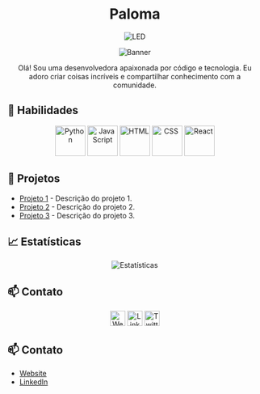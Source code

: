 <h1 align="center">Paloma</h1>

<p align="center">
  <img src="https://img.shields.io/badge/LED-%E2%9A%A1-brightgreen" alt="LED">
</p>

<p align="center">
  <img src="https://github.com/devmarqs/devmarqs/raw/main/assets/banner.png" alt="Banner">
</p>

<p align="center">Olá! Sou uma desenvolvedora apaixonada por código e tecnologia. Eu adoro criar coisas incríveis e compartilhar conhecimento com a comunidade.</p>

## 🚀 Habilidades

<p align="center">
  <img src="https://github.com/devmarqs/devmarqs/raw/main/assets/python.png" alt="Python" width="60" height="60">
  <img src="https://github.com/devmarqs/devmarqs/raw/main/assets/javascript.png" alt="JavaScript" width="60" height="60">
  <img src="https://github.com/devmarqs/devmarqs/raw/main/assets/html.png" alt="HTML" width="60" height="60">
  <img src="https://github.com/devmarqs/devmarqs/raw/main/assets/css.png" alt="CSS" width="60" height="60">
  <img src="https://github.com/devmarqs/devmarqs/raw/main/assets/react.png" alt="React" width="60" height="60">
</p>

## 🚀 Projetos

- [Projeto 1](link-para-projeto1) - Descrição do projeto 1.
- [Projeto 2](link-para-projeto2) - Descrição do projeto 2.
- [Projeto 3](link-para-projeto3) - Descrição do projeto 3.

## 📈 Estatísticas

<p align="center">
  <img src="https://github-readme-stats.vercel.app/api?username=devmarqs&show_icons=true&theme=radical" alt="Estatísticas">
</p>

## 📫 Contato

<p align="center">
  <a href="https://seusite.com"><img src="https://github.com/seu-usuario/seu-usuario/raw/main/assets/website.png" alt="Website" width="30" height="30"></a>
  <a href="https://www.linkedin.com/in/seu-usuario"><img src="https://github.com/seu-usuario/seu-usuario/raw/main/assets/linkedin.png" alt="LinkedIn" width="30" height="30"></a>
  <a href="https://twitter.com/seu-usuario"><img src="https://github.com/seu-usuario/seu-usuario/raw/main/assets/twitter.png" alt="Twitter" width="30" height="30"></a>
</p>

## 📫 Contato

- [Website](https://seusite.com)
- [LinkedIn](https://www.linkedin.com/in/seu-usuario)

